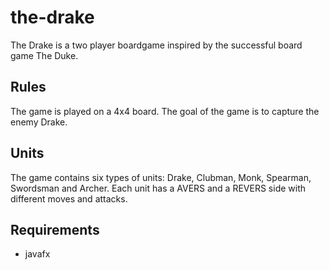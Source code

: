 # the-drake
The Drake is a two player boardgame inspired by the successful board game The Duke.
## Rules
The game is played on a 4x4 board. The goal of the game is to capture the enemy Drake. 
## Units
The game contains six types of units: Drake, Clubman, Monk, Spearman, Swordsman and Archer. Each unit has a AVERS and a REVERS side with different moves and attacks.
## Requirements
* javafx
